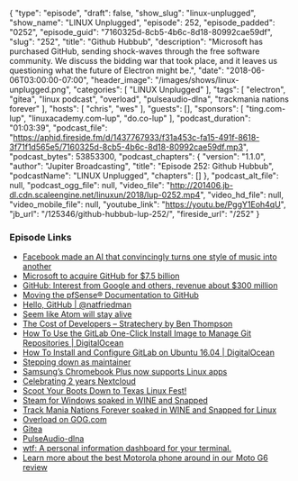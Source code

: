 {
  "type": "episode",
  "draft": false,
  "show_slug": "linux-unplugged",
  "show_name": "LINUX Unplugged",
  "episode": 252,
  "episode_padded": "0252",
  "episode_guid": "7160325d-8cb5-4b6c-8d18-80992cae59df",
  "slug": "252",
  "title": "Github Hubbub",
  "description": "Microsoft has purchased GitHub, sending shock-waves through the free software community. We discuss the bidding war that took place, and it leaves us questioning what the future of Electron might be.",
  "date": "2018-06-06T03:00:00-07:00",
  "header_image": "/images/shows/linux-unplugged.png",
  "categories": [
    "LINUX Unplugged"
  ],
  "tags": [
    "electron",
    "gitea",
    "linux podcast",
    "overload",
    "pulseaudio-dlna",
    "trackmania nations forever"
  ],
  "hosts": [
    "chris",
    "wes"
  ],
  "guests": [],
  "sponsors": [
    "ting.com-lup",
    "linuxacademy.com-lup",
    "do.co-lup"
  ],
  "podcast_duration": "01:03:39",
  "podcast_file": "https://aphid.fireside.fm/d/1437767933/f31a453c-fa15-491f-8618-3f71f1d565e5/7160325d-8cb5-4b6c-8d18-80992cae59df.mp3",
  "podcast_bytes": 53853300,
  "podcast_chapters": {
    "version": "1.1.0",
    "author": "Jupiter Broadcasting",
    "title": "Episode 252: Github Hubbub",
    "podcastName": "LINUX Unplugged",
    "chapters": []
  },
  "podcast_alt_file": null,
  "podcast_ogg_file": null,
  "video_file": "http://201406.jb-dl.cdn.scaleengine.net/linuxun/2018/lup-0252.mp4",
  "video_hd_file": null,
  "video_mobile_file": null,
  "youtube_link": "https://youtu.be/PggY1Eoh4qU",
  "jb_url": "/125346/github-hubbub-lup-252/",
  "fireside_url": "/252"
}


### Episode Links

  * [Facebook made an AI that convincingly turns one style of music into another](https://thenextweb.com/artificial-intelligence/2018/05/22/facebook-made-an-ai-that-convincingly-turns-one-style-of-music-into-another/ "Facebook made an AI that convincingly turns one style of music into another")
  * [Microsoft to acquire GitHub for $7.5 billion](https://news.microsoft.com/2018/06/04/microsoft-to-acquire-github-for-7-5-billion/ "Microsoft to acquire GitHub for $7.5 billion")
  * [GitHub: Interest from Google and others, revenue about $300 million](https://www.cnbc.com/2018/06/05/github-interest-from-google-and-others-revenue-about-300-million.html?__source=twitter%7Cmain "GitHub: Interest from Google and others, revenue about $300 million")
  * [Moving the pfSense® Documentation to GitHub](https://www.netgate.com/blog/moving-the-pfsense-documentation-to-github.html "Moving the pfSense® Documentation to GitHub")
  * [Hello, GitHub | @natfriedman](https://natfriedman.github.io/hello/ "Hello, GitHub | @natfriedman")
  * [Seem like Atom will stay alive](https://www.reddit.com/r/linux/comments/8ooz81/seem_like_atom_will_stay_alive/ "Seem like Atom will stay alive")
  * [The Cost of Developers – Stratechery by Ben Thompson](https://stratechery.com/2018/the-cost-of-developers/ "The Cost of Developers – Stratechery by Ben Thompson")
  * [How To Use the GitLab One-Click Install Image to Manage Git Repositories | DigitalOcean](https://www.digitalocean.com/community/tutorials/how-to-use-the-gitlab-one-click-install-image-to-manage-git-repositories "How To Use the GitLab One-Click Install Image to Manage Git Repositories | DigitalOcean")
  * [How To Install and Configure GitLab on Ubuntu 16.04 | DigitalOcean](https://www.digitalocean.com/community/tutorials/how-to-install-and-configure-gitlab-on-ubuntu-16-04 "How To Install and Configure GitLab on Ubuntu 16.04 | DigitalOcean")
  * [Stepping down as maintainer](https://mail.kde.org/pipermail/plasma-devel/2018-June/086117.html "Stepping down as maintainer")
  * [Samsung’s Chromebook Plus now supports Linux apps](https://www.theverge.com/circuitbreaker/2018/6/5/17428806/samsung-chromebook-plus-linux-app-support-beta-launched "Samsung’s Chromebook Plus now supports Linux apps")
  * [Celebrating 2 years Nextcloud](https://nextcloud.com/blog/celebrating-2-years-nextcloud/ "Celebrating 2 years Nextcloud")
  * [Scoot Your Boots Down to Texas Linux Fest!](https://linuxacademy.com/blog/linuxacademy-com/scoot-your-boots-down-to-texas-linux-fest/?utm_source=event&utm_medium=twitter&utm_campaign=txlf2018 "Scoot Your Boots Down to Texas Linux Fest!")
  * [Steam for Windows soaked in WINE and Snapped](https://github.com/snapcrafters/steamforwindows "Steam for Windows soaked in WINE and Snapped")
  * [Track Mania Nations Forever soaked in WINE and Snapped for Linux](https://github.com/snapcrafters/tmnationsforever "Track Mania Nations Forever soaked in WINE and Snapped for Linux")
  * [Overload on GOG.com](https://www.gog.com/game/overload "Overload on GOG.com")
  * [Gitea](https://gitea.io/en-US/ "Gitea")
  * [PulseAudio-dlna](https://github.com/masmu/pulseaudio-dlna "PulseAudio-dlna")
  * [wtf: A personal information dashboard for your terminal.](https://github.com/senorprogrammer/wtf "wtf: A personal information dashboard for your terminal.")
  * [Learn more about the best Motorola phone around in our Moto G6 review](https://ting.com/blog/moto-g6-review/ "Learn more about the best Motorola phone around in our Moto G6 review")


